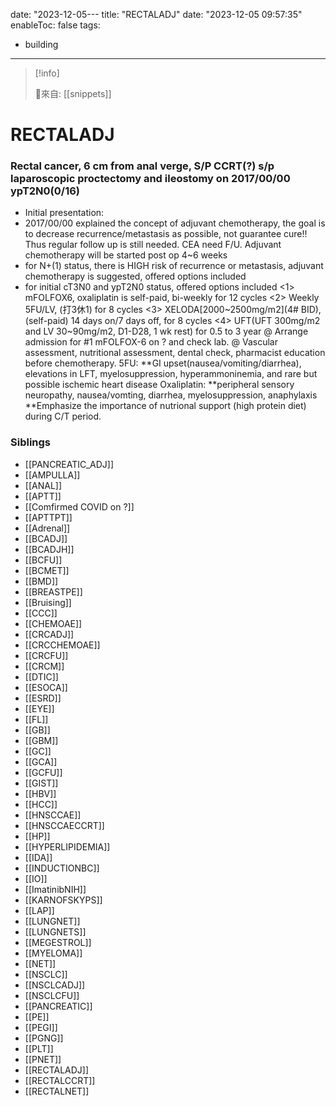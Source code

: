 date: "2023-12-05---
title: "RECTALADJ"
date: "2023-12-05 09:57:35"
enableToc: false
tags:
  - building
---
> [!info]
>
> 🌱來自: [[snippets]]
# RECTALADJ
### Rectal cancer, 6 cm from anal verge, S/P CCRT(?) s/p laparoscopic proctectomy and ileostomy on 2017/00/00 ypT2N0(0/16)
- Initial presentation:
- 2017/00/00 explained the concept of adjuvant chemotherapy, the goal is to decrease recurrence/metastasis as possible, not guarantee cure!! Thus regular follow up is still needed. CEA need F/U. Adjuvant chemotherapy will be started post op 4~6 weeks
- for N+(1) status, there is HIGH risk of recurrence or metastasis, adjuvant chemotherapy is suggested, offered options included
- for initial cT3N0 and ypT2N0 status, offered options included
  <1> mFOLFOX6, oxaliplatin is self-paid, bi-weekly for 12 cycles
  <2> Weekly 5FU/LV, (打3休1) for 8 cycles
  <3> XELODA[2000~2500mg/m2](4# BID),(self-paid) 14 days on/7 days off, for 8 cycles
  <4> UFT(UFT 300mg/m2 and LV 30~90mg/m2, D1-D28, 1 wk rest) for 0.5 to 3 year
  @ Arrange admission for #1 mFOLFOX-6 on ? and check lab.
  @ Vascular assessment, nutritional assessment, dental check, pharmacist education before chemotherapy.
  5FU:
  **GI upset(nausea/vomiting/diarrhea), elevations in LFT, myelosuppression, hyperammoninemia, and rare but possible ischemic heart disease
  Oxaliplatin:
  **peripheral sensory neuropathy, nausea/vomting, diarrhea, myelosuppression, anaphylaxis
  \*\*Emphasize the importance of nutrional support (high protein diet) during C/T period.
### Siblings
- [[PANCREATIC_ADJ]]
- [[AMPULLA]]
- [[ANAL]]
- [[APTT]]
- [[Comfirmed COVID on ?]]
- [[APTTPT]]
- [[Adrenal]]
- [[BCADJ]]
- [[BCADJH]]
- [[BCFU]]
- [[BCMET]]
- [[BMD]]
- [[BREASTPE]]
- [[Bruising]]
- [[CCC]]
- [[CHEMOAE]]
- [[CRCADJ]]
- [[CRCCHEMOAE]]
- [[CRCFU]]
- [[CRCM]]
- [[DTIC]]
- [[ESOCA]]
- [[ESRD]]
- [[EYE]]
- [[FL]]
- [[GB]]
- [[GBM]]
- [[GC]]
- [[GCA]]
- [[GCFU]]
- [[GIST]]
- [[HBV]]
- [[HCC]]
- [[HNSCCAE]]
- [[HNSCCAECCRT]]
- [[HP]]
- [[HYPERLIPIDEMIA]]
- [[IDA]]
- [[INDUCTIONBC]]
- [[IO]]
- [[ImatinibNIH]]
- [[KARNOFSKYPS]]
- [[LAP]]
- [[LUNGNET]]
- [[LUNGNETS]]
- [[MEGESTROL]]
- [[MYELOMA]]
- [[NET]]
- [[NSCLC]]
- [[NSCLCADJ]]
- [[NSCLCFU]]
- [[PANCREATIC]]
- [[PE]]
- [[PEGI]]
- [[PGNG]]
- [[PLT]]
- [[PNET]]
- [[RECTALADJ]]
- [[RECTALCCRT]]
- [[RECTALNET]]
